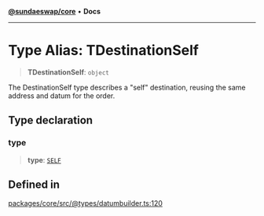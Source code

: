 [**@sundaeswap/core**](../../README.md) • **Docs**

***

# Type Alias: TDestinationSelf

> **TDestinationSelf**: `object`

The DestinationSelf type describes a "self" destination, reusing the same address and datum for the order.

## Type declaration

### type

> **type**: [`SELF`](../enumerations/EDestinationType.md#self)

## Defined in

[packages/core/src/@types/datumbuilder.ts:120](https://github.com/SundaeSwap-finance/sundae-sdk/blob/main/packages/core/src/@types/datumbuilder.ts#L120)
